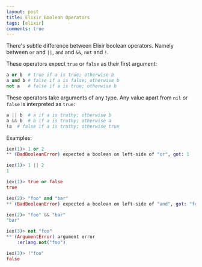 ```yaml
---
layout: post
title: Elixir Boolean Operators	
tags: [elixir]
comments: true
---
```


There's subtle difference between Elixir boolean operators. Namely between `or` and `||`, `and` and `&&`, `not` and `!`.

These operators expect `true` or `false` as their first argument:
```elixir
a or b	# true if a is true; otherwise b
a and b # false if a is false; otherwise b
not a	# false if a is true; otherwise b
```

These operators take arguments of any type. Any value apart from `nil` or `false` is interpreted as `true`:
```elixir
a || b	# a if a is truthy; otherwise b
a && b	# b if a is truthy; otherwise a
!a	# false if a is truthy; otherwise true
```

Examples:
```elixir
iex(1)> 1 or 2
** (BadBooleanError) expected a boolean on left-side of "or", got: 1

iex(1)> 1 || 2
1

iex(1)> true or false
true

iex(2)> "foo" and "bar"
** (BadBooleanError) expected a boolean on left-side of "and", got: "foo"

iex(2)> "foo" && "bar"
"bar"

iex(3)> not "foo"
** (ArgumentError) argument error
    :erlang.not("foo")

iex(3)> !"foo"
false
```

